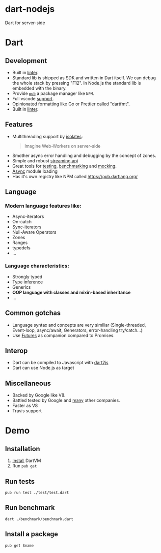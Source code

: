 # dart-nodejs
Dart for server-side

# Dart

## Development

- Built in [linter](https://www.dartlang.org/guides/language/analysis-options).
- Standard lib is shipped as SDK and written in Dart itself. We can debug the whole stack by pressing "F12". In Node.js the standard lib is embedded with the binary.
- Provide [`pub`](https://github.com/dart-lang/pub) a package manager like `NPM`.
- Full vscode [support](https://dartcode.org/).
- Opinionated formatting like Go or Prettier called ["dartfmt"](https://github.com/dart-lang/dart_style).
- Built in [linter](https://www.dartlang.org/guides/language/analysis-options).

## Features

- Multithreading support by [isolates](http://jpryan.me/dartbyexample/examples/isolates/):
  > Imagine Web-Workers on server-side
- Smother async error handling and debugging by the concept of zones.
- Simple and robust [streaming api](https://www.dartlang.org/tutorials/language/streams) 
- Great tools for [testing](https://www.dartlang.org/guides/testing), [benchmarking](https://www.dartlang.org/articles/dart-vm/benchmarking) and [mocking](https://github.com/dart-lang/mockito).
- [Async](https://www.dartlang.org/guides/language/language-tour#lazily-loading-a-library) module loading
- Has it's own registry like NPM called https://pub.dartlang.org/

## Language

### Modern language features like:
* Async-iterators
* On-catch
* Sync-iterators
* Null-Aware Operators
* Zones
* Ranges
* typedefs
* ...

### Language characteristics:
* Strongly typed
* Type inference
* Generics
* __OOP language with classes and mixin-based inheritance__
* ...

## Common gotchas

- Language syntax and concepts are very similiar (Single-threaded, Event-loop, async/await, Generators, error-handling try/catch...)
- Use [Futures](https://api.dartlang.org/dev/dart-async/dart-async-library.html) as companion compared to Promises 

## Interop

- Dart can be compiled to Javascript with [dart2js](https://webdev.dartlang.org/tools/dart2js)
- Dart can use Node.js as target

## Miscellaneous
- Backed by Google like V8.
- Battled tested by Google and [many](https://www.dartlang.org/community/who-uses-dart) other companies.
- Faster as V8
- Travis support

# Demo

## Installation

1. [Install](https://www.dartlang.org/install) DartVM
2. Run `pub get`

## Run tests

```
pub run test ./test/test.dart
```

## Run benchmark

```
dart ./benchmark/benchmark.dart
```

## Install a package

```
pub get $name
```